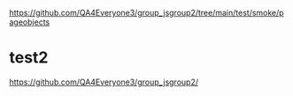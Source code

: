 
https://github.com/QA4Everyone3/group_jsgroup2/tree/main/test/smoke/pageobjects

# test2

https://github.com/QA4Everyone3/group_jsgroup2/




